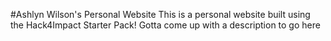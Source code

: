 #Ashlyn Wilson's Personal Website 
This is a personal website built using the Hack4Impact Starter Pack!
Gotta come up with a description to go here 